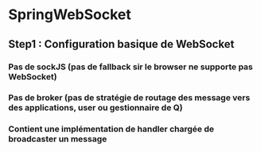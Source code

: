 # SpringWebSocket

## Step1 : Configuration basique de WebSocket

### Pas de sockJS (pas de fallback sir le browser ne supporte pas WebSocket)
### Pas de broker (pas de stratégie de routage des message vers des applications, user ou gestionnaire de Q)
### Contient une implémentation de handler chargée de broadcaster un message